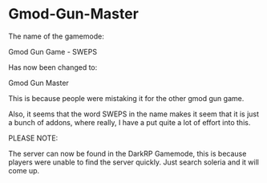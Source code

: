 # Gmod-Gun-Master
The name of the gamemode:

Gmod Gun Game - SWEPS

Has now been changed to:

Gmod Gun Master

This is because people were mistaking it for the other gmod gun game.

Also, it seems that the word SWEPS in the name makes it seem that it is just a bunch of addons, where really, I have a put quite a lot of effort into this.

PLEASE NOTE:

The server can now be found in the DarkRP Gamemode, this is because players were unable to find the server quickly.
Just search soleria and it will come up.
